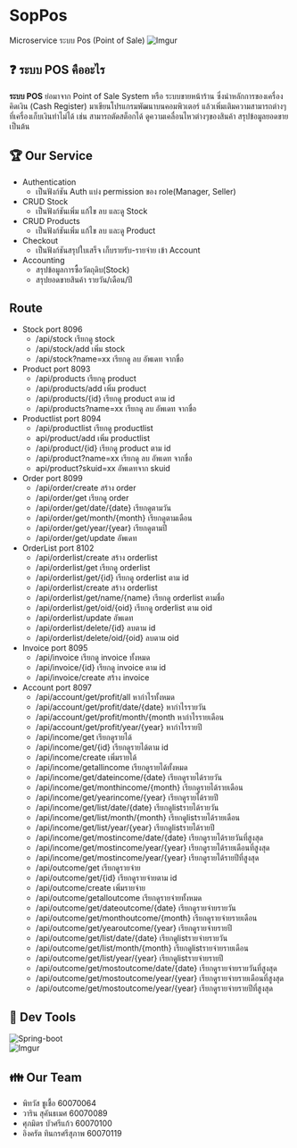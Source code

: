 
# SopPos
Microservice ระบบ Pos (Point of Sale)
![Imgur](https://www.mx7.com/i/0bc/MN3Dwf.jpg)
## :question: ระบบ POS คืออะไร
**ระบบ POS** ย่อมาจาก Point of Sale System หรือ ระบบขายหน้าร้าน ซึ่งนำหลักการของเครื่องคิดเงิน (Cash Register) มาเขียนโปรแกรมพัฒนาบนคอมพิวเตอร์
แล้วเพิ่มเติมความสามารถต่างๆที่เครื่องเก็บเงินทำไม่ได้ เช่น สามารถตัดสต็อกได้ ดูความเคลื่อนไหวต่างๆของสินค้า สรุปข้อมูลยอดขาย เป็นต้น
## :trophy: Our Service
* Authentication
  * เป็นฟังก์ชัน Auth แบ่ง permission ของ role(Manager, Seller)
* CRUD Stock
  * เป็นฟังก์ชันเพิ่ม แก้ไข ลบ และดู Stock
* CRUD Products
  * เป็นฟังก์ชันเพิ่ม แก้ไข ลบ และดู Product
* Checkout
  * เป็นฟังก์ชันสรุปใบเสร็จ เก็บรายรับ-รายจ่าย เข้า Account
* Accounting
  * สรุปข้อมูลการซื้อวัตถุดิบ(Stock)
  * สรุปยอดขายสินค้า รายวัน/เดือน/ปี
  
## Route
- Stock port 8096
  - /api/stock เรียกดู stock
  - /api/stock/add เพิ่ม stock
  - /api/stock?name=xx เรียกดู ลบ อัพเดท จากขื่อ
- Product port 8093
   - /api/products เรียกดู product
    - /api/products/add เพิ่ม product
    - /api/products/{id} เรียกดู product ตาม id
    - /api/products?name=xx เรียกดู ลบ อัพเดท จากขื่อ
 - Productlist port 8094
    - /api/productlist เรียกดู productlist
    - api/product/add เพิ่ม productlist
    - /api/product/{id} เรียกดู product ตาม id
    - /api/product?name=xx เรียกดู ลบ อัพเดท จากขื่อ
    - api/product?skuid=xx อัพเดทจาก skuid
 - Order port 8099
    - /api/order/create สร้าง order
    - /api/order/get เรียกดู order
    - /api/order/get/date/{date} เรียกดูตามวัน
    - /api/order/get/month/{month} เรียกดูตามเดือน
    - /api/order/get/year/{year} เรียกดูตามปี
    - /api/order/get/update อัพเดท
 - OrderList port 8102
    - /api/orderlist/create สร้าง orderlist
    - /api/orderlist/get เรียกดู orderlist
    - /api/orderlist/get/{id} เรียกดู orderlist ตาม id
    - /api/orderlist/create สร้าง orderlist
    - /api/orderlist/get/name/{name} เรียกดู orderlist ตามชื่อ
    - /api/orderlist/get/oid/{oid} เรียกดู orderlist ตาม oid
    - /api/orderlist/update อัพเดท
    - /api/orderlist/delete/{id} ลบตาม id
    - /api/orderlist/delete/oid/{oid} ลบตาม oid
- Invoice port 8095
    - /api/invoice เรียกดู invoice ทั้งหมด
    - /api/invoice/{id} เรียกดู invoice ตาม id
    - /api/invoice/create สร้าง invoice
 - Account port 8097
    - /api/account/get/profit/all หากำไรทั้งหมด
    - /api/account/get/profit/date/{date} หากำไรรายวัน
    - /api/account/get/profit/month/{month หากำไรรายเดือน
    - /api/account/get/profit/year/{year} หากำไรรายปี
    - /api/income/get เรียกดูรายได้
    - /api/income/get/{id} เรียกดูรายได้ตาม id
    - /api/income/create เพิ่มรายได้
    - /api/income/getallincome เรียกดูรายได้ทั้งหมด
    - /api/income/get/dateincome/{date} เรียกดูรายได้รายวัน
    - /api/income/get/monthincome/{month} เรียกดูรายได้รายเดือน
    - /api/income/get/yearincome/{year} เรียกดูรายได้รายปี
    - /api/income/get/list/date/{date} เรียกดูlistรายได้รายวัน
    - /api/income/get/list/month/{month} เรียกดูlistรายได้รายเดือน
    - /api/income/get/list/year/{year} เรียกดูlistรายได้รายปี
    - /api/income/get/mostincome/date/{date} เรียกดูรายได้รายวันที่สูงสุด
    - /api/income/get/mostincome/year/{year} เรียกดูรายได้รายเดือนที่สูงสุด
    - /api/income/get/mostincome/year/{year} เรียกดูรายได้รายปีที่สูงสุด
    - /api/outcome/get เรียกดูรายจ่าย
    - /api/outcome/get/{id} เรียกดูรายจ่ายตาม id
    - /api/outcome/create เพิ่มรายจ่าย
    - /api/outcome/getalloutcome เรียกดูรายจ่ายทั้งหมด
    - /api/outcome/get/dateoutcome/{date} เรียกดูรายจ่ายรายวัน
    - /api/outcome/get/monthoutcome/{month} เรียกดูรายจ่ายรายเดือน
    - /api/outcome/get/yearoutcome/{year} เรียกดูรายจ่ายรายปี
    - /api/outcome/get/list/date/{date} เรียกดูlistรายจ่ายรายวัน
    - /api/outcome/get/list/month/{month} เรียกดูlistรายจ่ายรายเดือน
    - /api/outcome/get/list/year/{year} เรียกดูlistรายจ่ายรายปี
    - /api/outcome/get/mostoutcome/date/{date} เรียกดูรายจ่ายรายวันที่สูงสุด
    - /api/outcome/get/mostoutcome/year/{year} เรียกดูรายจ่ายรายเดือนที่สูงสุด
    - /api/outcome/get/mostoutcome/year/{year} เรียกดูรายจ่ายรายปีที่สูงสุด


    
    
    
## :wrench: Dev Tools
![Spring-boot](https://i.imgur.com/WF92VTP.png?1)<br />
![Imgur](https://i.imgur.com/YOqoyng.png?1)
## :family: Our Team
* พิทวัส ชูเชื้อ 60070064
* วาริน สุคันธเมศ 60070089
* ศุภมิตร บัวศรีแก้ว 60070100
* อิงครัต  ทินกรศรีสุภาพ 60070119

